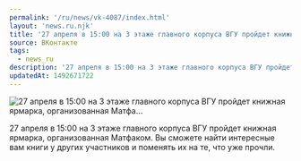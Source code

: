 ```yaml
---
permalink: '/ru/news/vk-4087/index.html'
layout: 'news.ru.njk'
title: '27 апреля в 15:00 на 3 этаже главного корпуса ВГУ пройдет книжная ярмарка, организованная Матфа…'
source: ВКонтакте
tags:
  - news_ru
description: '27 апреля в 15:00 на 3 этаже главного корпуса ВГУ пройдет книжная ярмарка, организованная Матфа…'
updatedAt: 1492671722
---
```

![27 апреля в 15:00 на 3 этаже главного корпуса ВГУ пройдет книжная ярмарка, организованная Матфа…](https://sun9-26.userapi.com/impf/y-6VMSIKj9b8KrgsDVSijKK8LW7EbRiQ68Kjpw/pao8_BOj7us.jpg?size=879x567&quality=96&proxy=1&sign=de71e3ccfdc76c342574de4a61b497e6&c_uniq_tag=X8QldJkQkhctZPKaYh7Xmhm4LZ6Pj_5KqXeB36iTwtk&type=album)

27 апреля в 15:00 на 3 этаже главного корпуса ВГУ пройдет книжная ярмарка, организованная Матфаком. Вы сможете найти интересные вам книги у других участников и поменять их на те, что уже прочли.
